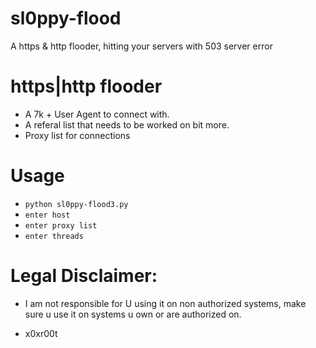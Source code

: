 # sl0ppy-flood
A https & http flooder, hitting your servers with 503 server error 

# https|http flooder
* A 7k + User Agent to connect with. 
* A referal list that needs to be worked on bit more. 
* Proxy list for connections

# Usage 
* `python sl0ppy-flood3.py`
* `enter host`
* `enter proxy list`
* `enter threads`

# Legal Disclaimer: 
* I am not responsible for U using it on non authorized systems, make sure u use it on systems u own or are authorized on. 

* x0xr00t 
